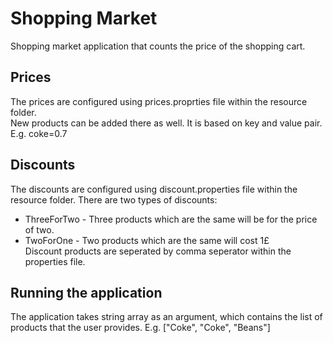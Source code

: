 # Shopping Market

Shopping market application that counts the price of the shopping cart.

## Prices
  The prices are configured using prices.proprties file within the resource folder.   
  New products can be added there as well. It is based on key and value pair. E.g. coke=0.7

## Discounts
The discounts are configured using discount.properties file within the resource folder. There are two types of discounts:    
* ThreeForTwo - Three products which are the same will be for the price of two.   
* TwoForOne - Two products which are the same will cost 1£    
Discount products are seperated by comma seperator within the properties file.

## Running the application
The application takes string array as an argument, which contains the list of products that the user provides. E.g. ["Coke", "Coke", "Beans"]
